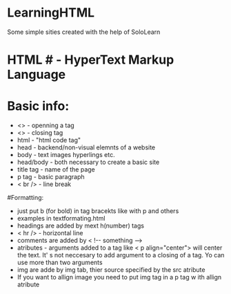 # LearningHTML
Some simple sities created with the help of SoloLearn
# HTML # - HyperText Markup Language

# Basic info:
* <> - openning a tag
* <> - closing tag
* html - "html code tag"
* head - backend/non-visual elemnts of a website
* body - text images hyperlings etc.
* head/body - both necessary to create a basic site
* title tag - name of the page
* p tag - basic paragraph
* < br /> - line break

#Formatting:
* just put b (for bold) in tag bracekts like with p and others
* examples in textformating.html
* headings are added by mext h(number) tags
* < hr /> - horizontal line
* comments are added by < !-- something -->
* atributes - arguments added to a tag like < p  align="center"> will center the text.
It' s not neccesary to add argument to a closing of a tag. Yo can use more than two arguments
* img are adde by img tab, thier source specified by the src atribute
* If you want to allign image you need to put img tag in a p tag w ith allign atribute


